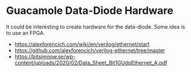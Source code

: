 # Guacamole Data-Diode Hardware

It could be interesting to create hardware for the data-diode. Some idea is to use an FPGA.

- https://alexforencich.com/wiki/en/verilog/ethernet/start
- https://github.com/alexforencich/verilog-ethernet/tree/master
- https://bitsimnow.se/wp-content/uploads/2020/02/Data_Sheet_Bit1GUdpEthernet_A.pdf
